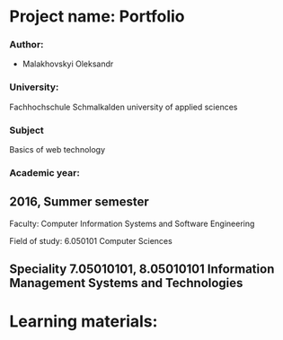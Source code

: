 # Project name: Portfolio

### Author:
 - Malakhovskyi Oleksandr

### University:
Fachhochschule Schmalkalden university of applied sciences

### Subject
Basics of web technology

### Academic year:
2016, Summer semester
--

Faculty: 
Computer Information Systems and Software Engineering

Field of study: 
6.050101 Computer Sciences

Speciality 7.05010101, 8.05010101 
Information Management Systems and Technologies
--

# Learning materials:
